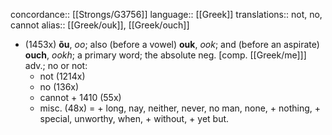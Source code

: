 concordance:: [[Strongs/G3756]] 
language:: [[Greek]] 
translations:: not, no, cannot
alias:: [[Greek/ouk]], [[Greek/ouch]]

- (1453x) **õu**, *oo*; also (before a vowel) **ouk**, *ook*; and (before an aspirate) **ouch**, *ookh*; a primary word; the absolute neg. [comp. [[Greek/me]]] adv.; no or not:
	- not (1214x)
	- no (136x)
	- cannot + 1410 (55x)
	- misc. (48x) = + long, nay, neither, never, no man, none, + nothing, + special, unworthy, when, + without, + yet but.